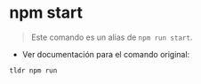 # npm start

> Este comando es un alias de `npm run start`.

- Ver documentación para el comando original:

`tldr npm run`
